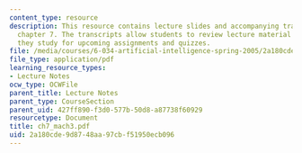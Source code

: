 ```yaml
---
content_type: resource
description: This resource contains lecture slides and accompanying transcripts for
  chapter 7. The transcripts allow students to review lecture material in detail as
  they study for upcoming assignments and quizzes.
file: /media/courses/6-034-artificial-intelligence-spring-2005/2a180cde9d8748aa97cbf51950ecb096_ch7_mach3.pdf
file_type: application/pdf
learning_resource_types:
- Lecture Notes
ocw_type: OCWFile
parent_title: Lecture Notes
parent_type: CourseSection
parent_uid: 427ff890-f3d0-577b-50d8-a87738f60929
resourcetype: Document
title: ch7_mach3.pdf
uid: 2a180cde-9d87-48aa-97cb-f51950ecb096
---
```

